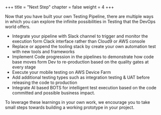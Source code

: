 +++
title = "Next Step"
chapter = false
weight = 4
+++

Now that you have built your own Testing Pipeline, there are multiple ways in which you can explore the infinite possibilities in Testing that the DevOps world offers.
 - Integrate your pipeline with Slack channel to trigger and monitor the execution form Clack interface rather than Cloud9 or AWS console 
- Replace or append the tooling stack by create your own automation test with new tools and frameworks 
- Implement Code progression in the pipelines to demonstrate how code base moves form Dev to re-production based on the quality gates at every stage 
- Execute your mobile testing on AWS Device Farm
- Add additional testing types such as integration testing & UAT before releasing the code to production
- Integrate AI based BOTS for intelligent test execution based on the code committed and possible business impact.

To leverage these learnings in your own work, we encourage you to take small steps towards building a working prototype in your project. 
